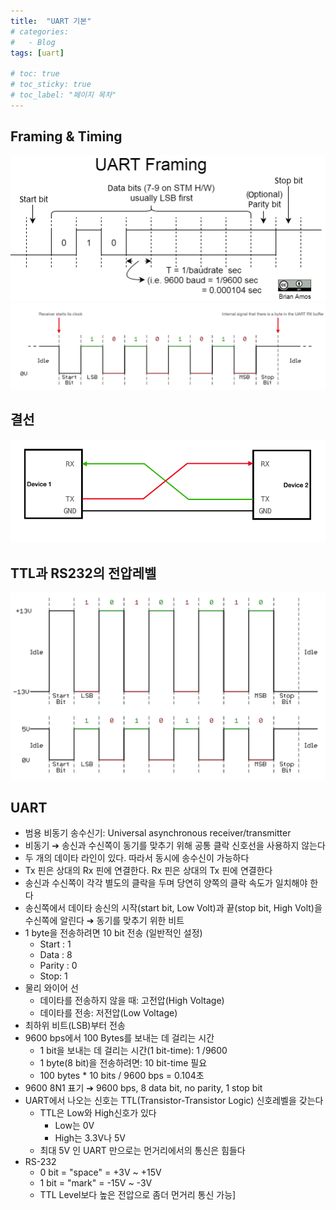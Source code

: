 ```yaml
---
title:  "UART 기본"
# categories:
#   - Blog
tags: [uart]

# toc: true
# toc_sticky: true
# toc_label: "페이지 목차"
---
```

## Framing & Timing
![](/assets/post_img/uart_framing.webp)
![](/assets/post_img/uart_timing.png)

## 결선
![](/assets/post_img/uart_hardware.png)

## TTL과 RS232의 전압레벨
![](/assets/post_img/ttl-timing.png)

## UART
+ 범용 비동기 송수신기: Universal asynchronous receiver/transmitter
+ 비동기 ➔ 송신과 수신쪽이 동기를 맞추기 위해 공통 클락 신호선을 사용하지 않는다
+ 두 개의 데이타 라인이 있다. 따라서 동시에 송수신이 가능하다
+ Tx 핀은 상대의 Rx 핀에 연결한다. Rx 핀은 상대의 Tx 핀에 연결한다
+ 송신과 수신쪽이 각각 별도의 클락을 두며 당연히 양쪽의 클락 속도가 일치해야 한다
+ 송신쪽에서 데이타 송신의 시작(start bit, Low Volt)과 끝(stop bit, High Volt)을 수신쪽에 알린다 ➔ 동기를 맞추기 위한 비트
+ 1 byte을 전송하려면 10 bit 전송 (일반적인 설정)
  + Start : 1
  + Data : 8 
  + Parity : 0
  + Stop: 1
+ 물리 와이어 선
  + 데이타를 전송하지 않을 때: 고전압(High Voltage)
  + 데이타를 전송: 저전압(Low Voltage)
+ 최하위 비트(LSB)부터 전송
+ 9600 bps에서 100 Bytes를 보내는 데 걸리는 시간
  + 1 bit을 보내는 데 걸리는 시간(1 bit-time): 1 /9600
  + 1 byte(8 bit)을 전송하려면: 10 bit-time 필요
  + 100 bytes * 10 bits / 9600 bps = 0.104초
+ 9600 8N1 표기 ➔ 9600 bps, 8 data bit, no parity, 1 stop bit
+ UART에서 나오는 신호는 TTL(Transistor-Transistor Logic) 신호레벨을 갖는다
  + TTL은 Low와 High신호가 있다
    + Low는 0V 
    + High는 3.3V나 5V
  + 최대 5V 인 UART 만으로는 먼거리에서의 통신은 힘들다
+ RS-232
  + 0 bit = "space" = +3V ~ +15V
  + 1 bit = "mark" = -15V ~ -3V
  + TTL Level보다 높은 전압으로 좀더 먼거리 통신 가능]